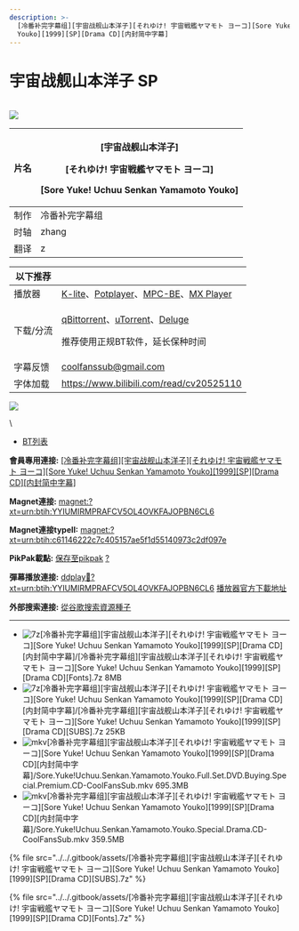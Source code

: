 ```yaml
---
description: >-
  [冷番补完字幕组][宇宙战舰山本洋子][それゆけ! 宇宙戦艦ヤマモト ヨーコ][Sore Yuke! Uchuu Senkan Yamamoto
  Youko][1999][SP][Drama CD][内封简中字幕]
---
```


# 宇宙战舰山本洋子 SP

\
![](https://img.gejiba.com/images/3216330c4e6d7303aca6ff8f9548e5fc.jpg)

&#x20;

| 片名 | <p>[宇宙战舰山本洋子]</p><p>[それゆけ! 宇宙戦艦ヤマモト ヨーコ]</p><p>[Sore Yuke! Uchuu Senkan Yamamoto Youko]</p> |
| -- | ------------------------------------------------------------------------------------------- |
| 制作 | 冷番补完字幕组                                                                                     |
| 时轴 | zhang                                                                                       |
| 翻译 | z                                                                                           |

&#x20;

| 以下推荐  |                                                                                                                                                                                                                                              |
| ----- | -------------------------------------------------------------------------------------------------------------------------------------------------------------------------------------------------------------------------------------------- |
| 播放器   | [K-lite](https://codecguide.com/download\_kl.htm)、[Potplayer](https://potplayer.daum.net/)、[MPC-BE](https://sourceforge.net/projects/mpcbe/)、[MX Player](https://www.lanzoui.com/b688551)                                                    |
| 下载/分流 | <p><a href="https://github.com/c0re100/qBittorrent-Enhanced-Edition/releases">qBittorrent</a>、<a href="https://hungryxhz.lanzouu.com/iUAtd058gd4h">uTorrent</a>、<a href="https://deluge-torrent.org/">Deluge</a></p><p>推荐使用正规BT软件，延长保种时间</p> |
| 字幕反馈  | coolfanssub@gmail.com                                                                                                                                                                                                                        |
| 字体加载  | https://www.bilibili.com/read/cv20525110                                                                                                                                                                                                     |

&#x20;

&#x20;

![](https://img.gejiba.com/images/978071a1a11bf17e9f995c7a73e90c02.jpg)

\


* [BT列表](https://share.dmhy.org/topics/view/632189\_!\_Sore\_Yuke!\_Uchuu\_Senkan\_Yamamoto\_Youko\_1999\_SP\_Drama\_CD.html#tabs-1)

**會員專用連接:** [\[冷番补完字幕组\]\[宇宙战舰山本洋子\]\[それゆけ! 宇宙戦艦ヤマモト ヨーコ\]\[Sore Yuke! Uchuu Senkan Yamamoto Youko\]\[1999\]\[SP\]\[Drama CD\]\[内封简中字幕\]](https://dl.dmhy.org/2023/02/23/c61146222c7c405157ae5f1d55140973c2df097e.torrent)

**Magnet連接:** [magnet:?xt=urn:btih:YYIUMIRMPRAFCV5OL4OVKFAJOPBN6CL6](https://magnet/?xt=urn:btih:YYIUMIRMPRAFCV5OL4OVKFAJOPBN6CL6\&dn=\&tr=http%3A%2F%2F104.143.10.186%3A8000%2Fannounce\&tr=udp%3A%2F%2F104.143.10.186%3A8000%2Fannounce\&tr=http%3A%2F%2Ftracker.openbittorrent.com%3A80%2Fannounce\&tr=http%3A%2F%2Ftracker3.itzmx.com%3A6961%2Fannounce\&tr=http%3A%2F%2Ftracker4.itzmx.com%3A2710%2Fannounce\&tr=http%3A%2F%2Ftracker.publicbt.com%3A80%2Fannounce\&tr=http%3A%2F%2Ftracker.prq.to%2Fannounce\&tr=http%3A%2F%2Fopen.acgtracker.com%3A1096%2Fannounce\&tr=https%3A%2F%2Ft-115.rhcloud.com%2Fonly\_for\_ylbud\&tr=http%3A%2F%2Ftracker1.itzmx.com%3A8080%2Fannounce\&tr=http%3A%2F%2Ftracker2.itzmx.com%3A6961%2Fannounce\&tr=udp%3A%2F%2Ftracker1.itzmx.com%3A8080%2Fannounce\&tr=udp%3A%2F%2Ftracker2.itzmx.com%3A6961%2Fannounce\&tr=udp%3A%2F%2Ftracker3.itzmx.com%3A6961%2Fannounce\&tr=udp%3A%2F%2Ftracker4.itzmx.com%3A2710%2Fannounce\&tr=http%3A%2F%2Fnyaa.tracker.wf%3A7777%2Fannounce)

**Magnet連接typeII:** [magnet:?xt=urn:btih:c61146222c7c405157ae5f1d55140973c2df097e](https://magnet/?xt=urn:btih:c61146222c7c405157ae5f1d55140973c2df097e)

**PikPak載點:** [保存至pikpak](https://drive.mypikpak.com/landing?\_\_add\_url=magnet:?xt=urn:btih:c61146222c7c405157ae5f1d55140973c2df097e&\_\_source=dmhy&\_\_campaign=detail\&login=oauth) [?](https://www.mypikpak.com/)

**彈幕播放連接:** [ddplay:magnet:?xt=urn:btih:YYIUMIRMPRAFCV5OL4OVKFAJOPBN6CL6](ddplay:magnet:?xt=urn:btih:YYIUMIRMPRAFCV5OL4OVKFAJOPBN6CL6\&dn=\&tr=http%3A%2F%2F104.143.10.186%3A8000%2Fannounce\&tr=udp%3A%2F%2F104.143.10.186%3A8000%2Fannounce\&tr=http%3A%2F%2Ftracker.openbittorrent.com%3A80%2Fannounce\&tr=http%3A%2F%2Ftracker3.itzmx.com%3A6961%2Fannounce\&tr=http%3A%2F%2Ftracker4.itzmx.com%3A2710%2Fannounce\&tr=http%3A%2F%2Ftracker.publicbt.com%3A80%2Fannounce\&tr=http%3A%2F%2Ftracker.prq.to%2Fannounce\&tr=http%3A%2F%2Fopen.acgtracker.com%3A1096%2Fannounce\&tr=https%3A%2F%2Ft-115.rhcloud.com%2Fonly\_for\_ylbud\&tr=http%3A%2F%2Ftracker1.itzmx.com%3A8080%2Fannounce\&tr=http%3A%2F%2Ftracker2.itzmx.com%3A6961%2Fannounce\&tr=udp%3A%2F%2Ftracker1.itzmx.com%3A8080%2Fannounce\&tr=udp%3A%2F%2Ftracker2.itzmx.com%3A6961%2Fannounce\&tr=udp%3A%2F%2Ftracker3.itzmx.com%3A6961%2Fannounce\&tr=udp%3A%2F%2Ftracker4.itzmx.com%3A2710%2Fannounce\&tr=http%3A%2F%2Fnyaa.tracker.wf%3A7777%2Fannounce) [播放器官方下載地址](http://www.dandanplay.com/?from=dmhy)

**外部搜索連接:** [從谷歌搜索資源種子](https://www.google.com/search?oe=utf-8\&q=c61146222c7c405157ae5f1d55140973c2df097e)

***

* ![7z](https://share.dmhy.org/images/icon/7z.gif)\[冷番补完字幕组]\[宇宙战舰山本洋子]\[それゆけ! 宇宙戦艦ヤマモト ヨーコ]\[Sore Yuke! Uchuu Senkan Yamamoto Youko]\[1999]\[SP]\[Drama CD]\[内封简中字幕]/\[冷番补完字幕组]\[宇宙战舰山本洋子]\[それゆけ! 宇宙戦艦ヤマモト ヨーコ]\[Sore Yuke! Uchuu Senkan Yamamoto Youko]\[1999]\[SP]\[Drama CD]\[Fonts].7z 8MB
* ![7z](https://share.dmhy.org/images/icon/7z.gif)\[冷番补完字幕组]\[宇宙战舰山本洋子]\[それゆけ! 宇宙戦艦ヤマモト ヨーコ]\[Sore Yuke! Uchuu Senkan Yamamoto Youko]\[1999]\[SP]\[Drama CD]\[内封简中字幕]/\[冷番补完字幕组]\[宇宙战舰山本洋子]\[それゆけ! 宇宙戦艦ヤマモト ヨーコ]\[Sore Yuke! Uchuu Senkan Yamamoto Youko]\[1999]\[SP]\[Drama CD]\[SUBS].7z 25KB
* ![mkv](https://share.dmhy.org/images/icon/mkv.gif)\[冷番补完字幕组]\[宇宙战舰山本洋子]\[それゆけ! 宇宙戦艦ヤマモト ヨーコ]\[Sore Yuke! Uchuu Senkan Yamamoto Youko]\[1999]\[SP]\[Drama CD]\[内封简中字幕]/Sore.Yuke!Uchuu.Senkan.Yamamoto.Youko.Full.Set.DVD.Buying.Special.Premium.CD-CoolFansSub.mkv 695.3MB
* ![mkv](https://share.dmhy.org/images/icon/mkv.gif)\[冷番补完字幕组]\[宇宙战舰山本洋子]\[それゆけ! 宇宙戦艦ヤマモト ヨーコ]\[Sore Yuke! Uchuu Senkan Yamamoto Youko]\[1999]\[SP]\[Drama CD]\[内封简中字幕]/Sore.Yuke!Uchuu.Senkan.Yamamoto.Youko.Special.Drama.CD-CoolFansSub.mkv 359.5MB

{% file src="../../.gitbook/assets/[冷番补完字幕组][宇宙战舰山本洋子][それゆけ! 宇宙戦艦ヤマモト ヨーコ][Sore Yuke! Uchuu Senkan Yamamoto Youko][1999][SP][Drama CD][SUBS].7z" %}

{% file src="../../.gitbook/assets/[冷番补完字幕组][宇宙战舰山本洋子][それゆけ! 宇宙戦艦ヤマモト ヨーコ][Sore Yuke! Uchuu Senkan Yamamoto Youko][1999][SP][Drama CD][Fonts].7z" %}
